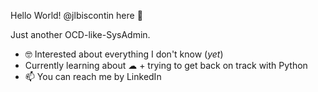 <!---
jlbiscontin/jlbiscontin is a ✨ special ✨ repository because its `README.md` (this file) appears on your GitHub profile.
You can click the Preview link to take a look at your changes.
--->

Hello World! @jlbiscontin here 👋

Just another OCD-like-SysAdmin.

- 🤓 Interested about everything I don't know (*yet*)
- Currently learning about ☁ + trying to get back on track with Python
- 📫 You can reach me by LinkedIn
